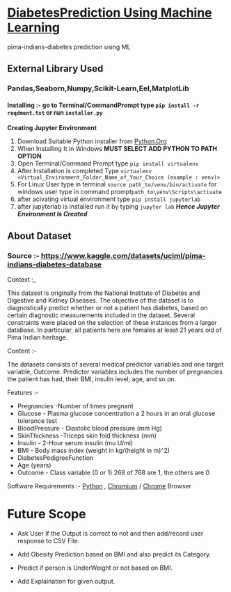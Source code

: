 # [DiabetesPrediction Using Machine Learning](https://diabetesprediction-zj8uqqubzeajn974ywkjfj.streamlit.app/)
pima-indians-diabetes prediction using ML
## External Library Used 
### Pandas,Seaborn,Numpy,Scikit-Learn,Eel,MatplotLib
#### Installing :- go to Terminal/CommandPrompt type ```pip install -r reqdment.txt``` or run ```installer.py```

**Creating Jupyter Environment**
1) Download Suitable Python installer from [Python.Org](https://www.python.org/)
2) When Installing It in Windows **MUST SELECT ADD PYTHON TO PATH OPTION**
3) Open Terminal/Command Prompt type ```pip install virtualenv```
4) After Installation is completed Type ```virtualenv <Virtual_Environment_Folder_Name_of_Your_Choice (example : venv)>```
5) For Linux User type in terminal ```source path_to/venv/bin/activate``` for windows user type in command prompt```path_to\venv\Scripts\activate```
6) after acivating virtual environment type ```pip install jupyterlab```
7) after jupyterlab is installed run it by typing ```jupyter lab```
___Hence Jupyter Environment Is Created___

## About Dataset

### Source :- https://www.kaggle.com/datasets/uciml/pima-indians-diabetes-database

Context :_

This dataset is originally from the National Institute of Diabetes and Digestive and Kidney Diseases. The objective of the dataset is to diagnostically predict whether or not a patient has diabetes, based on certain diagnostic measurements included in the dataset. Several constraints were placed on the selection of these instances from a larger database. In particular, all patients here are females at least 21 years old of Pima Indian heritage.

Content :-

The datasets consists of several medical predictor variables and one target variable, Outcome. Predictor variables includes the number of pregnancies the patient has had, their BMI, insulin level, age, and so on.

Features :-
        
+ Pregnancies -Number of times pregnant
+ Glucose - Plasma glucose concentration a 2 hours in an oral glucose tolerance test
+ BloodPressure - Diastolic blood pressure (mm Hg)
+ SkinThickness -Triceps skin fold thickness (mm)
+ Insulin - 2-Hour serum insulin (mu U/ml)
+ BMI - Body mass index (weight in kg/(height in m)^2)
+ DiabetesPedigreeFunction
+ Age (years)
+ Outcome - Class variable (0 or 1) 268 of 768 are 1, the others are 0


Software Requirements :-
           [Python](https://www.python.org/) ,
           [Chromium](https://www.kali.org/tools/chromium/) / [Chrome](https://www.google.com/intl/en_in/chrome/) Browser

# Future Scope

+ Ask User if the Output is correct to not and then add/record user response to CSV File. <p>
+ Add Obesity Prediction based on BMI and also predict its Category. <p>
+ Predict if person is UnderWeight or not based on BMI. <p>
+ Add Explaination for given output.
